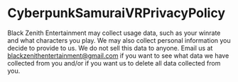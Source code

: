 # CyberpunkSamuraiVRPrivacyPolicy

Black Zenith Entertainment may collect usage data, such as your winrate and what characters you play. We may also collect personal information you decide to provide to us. We do not sell this data to anyone. Email us at blackzenithentertainment@gmail.com if you want to see what data we have collected from you and/or if you want us to delete all data collected from you.
